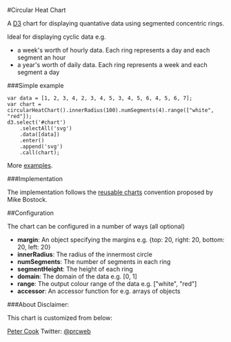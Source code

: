 #Circular Heat Chart

A [D3](http://d3js.org) chart for displaying quantative data using segmented concentric rings.

Ideal for displaying cyclic data e.g.

* a week's worth of hourly data. Each ring represents a day and each segment an hour
* a year's worth of daily data. Each ring represents a week and each segment a day

###Simple example

	var data = [1, 2, 3, 4, 2, 3, 4, 5, 3, 4, 5, 6, 4, 5, 6, 7];
	var chart = circularHeatChart().innerRadius(100).numSegments(4).range(["white", "red"]);
	d3.select('#chart')
		.selectAll('svg')
		.data([data])
		.enter()
		.append('svg')
		.call(chart);

More [examples](http://prcweb.co.uk/lab/circularheat/).

###Implementation

The implementation follows the [reusable charts](http://bost.ocks.org/mike/chart/) convention proposed by Mike Bostock.

##Configuration

The chart can be configured in a number of ways (all optional)

* **margin**: An object specifying the margins e.g. {top: 20, right: 20, bottom: 20, left: 20}
* **innerRadius**: The radius of the innermost circle
* **numSegments**: The number of segments in each ring
* **segmentHeight**: The height of each ring
* **domain**: The domain of the data e.g. [0, 1]
* **range**: The output colour range of the data e.g. ["white", "red"]
* **accessor**: An accessor function for e.g. arrays of objects

###About
Disclaimer:

This chart is customized from below:

[Peter Cook](http://prcweb.co.uk)
Twitter: [@prcweb](http://twitter.com/prcweb)

